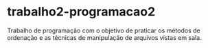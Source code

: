 # trabalho2-programacao2
Trabalho de programação com o objetivo de praticar os métodos de ordenação e as técnicas de manipulação de arquivos vistas em sala.
